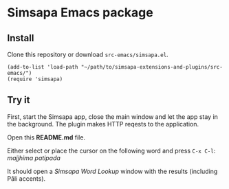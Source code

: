 # Simsapa Emacs package

## Install

Clone this repository or download `src-emacs/simsapa.el`.

``` emacs-lisp
(add-to-list 'load-path "~/path/to/simsapa-extensions-and-plugins/src-emacs/")
(require 'simsapa)
```

## Try it

First, start the Simsapa app, close the main window and let the app stay in the
background. The plugin makes HTTP reqests to the application.

Open this **README.md** file.

Either select or place the cursor on the following word and press `C-x C-l`: _majjhima patipada_

It should open a _Simsapa Word Lookup_ window with the results (including Pāli accents).
